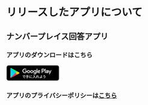 # リリースしたアプリについて

## ナンバープレイス回答アプリ

### アプリのダウンロードはこちら
<a href="https://play.google.com/store/apps/details?id=com.uu.set.numberplace">
  <img src="./images/btn_googleplay.png">
</a>

### アプリのプライバシーポリシーは[こちら](https://set-uu.github.io/privacy/numberplace_privacy_policy)
